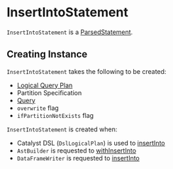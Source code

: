 # InsertIntoStatement

`InsertIntoStatement` is a [ParsedStatement](ParsedStatement.md).

## Creating Instance

`InsertIntoStatement` takes the following to be created:

* <span id="table"> [Logical Query Plan](LogicalPlan.md)
* <span id="partitionSpec"> Partition Specification
* <span id="query"> [Query](LogicalPlan.md)
* <span id="overwrite"> `overwrite` flag
* <span id="ifPartitionNotExists"> `ifPartitionNotExists` flag

`InsertIntoStatement` is created when:

* Catalyst DSL (`DslLogicalPlan`) is used to [insertInto](../catalyst-dsl/index.md#insertInto)
* `AstBuilder` is requested to [withInsertInto](../sql/AstBuilder.md#withInsertInto)
* `DataFrameWriter` is requested to [insertInto](../DataFrameWriter.md#insertInto)
